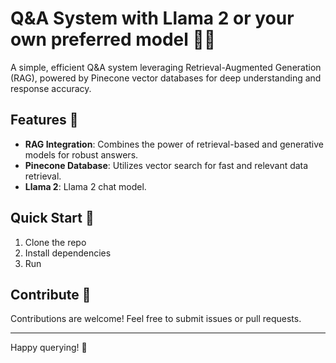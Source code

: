 # Q&A System with Llama 2 or your own preferred model 🦙🤖

A simple, efficient Q&A system leveraging Retrieval-Augmented Generation (RAG), powered by Pinecone vector databases for deep understanding and response accuracy.

## Features 🚀
- **RAG Integration**: Combines the power of retrieval-based and generative models for robust answers.
- **Pinecone Database**: Utilizes vector search for fast and relevant data retrieval.
- **Llama 2**: Llama 2 chat model.

## Quick Start 🏁
1. Clone the repo
2. Install dependencies
3. Run

## Contribute 🤝
Contributions are welcome! Feel free to submit issues or pull requests.

---

Happy querying! 🎉
